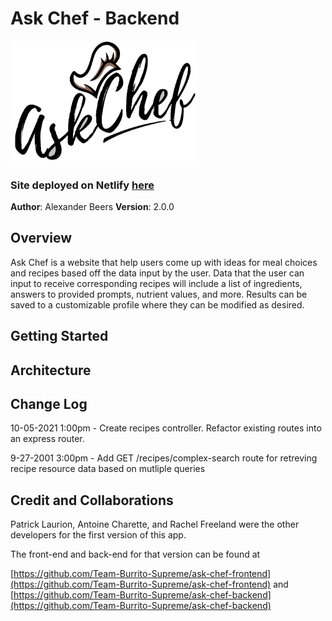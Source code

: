 # Ask Chef - Backend

<img src="./img/ask-chef-logo.png" alt="drawing" width="300"/>

### Site deployed on Netlify [here]( https://ask-chef.netlify.app)
**Author**: Alexander Beers
**Version**: 2.0.0

## Overview
Ask Chef is a website that help users come up with ideas for meal choices and recipes based off the data input by the user. Data that the user can input to receive corresponding recipes will include a list of ingredients, answers to provided prompts, nutrient values, and more. Results can be saved to a customizable profile where they can be modified as desired.

## Getting Started
<!-- What are the steps that a user must take in order to build this app on their own machine and get it running? -->

## Architecture
<!-- Provide a detailed description of the application design. What technologies (languages, libraries, etc) you're using, and any other relevant design information. -->

## Change Log

10-05-2021 1:00pm - Create recipes controller. Refactor existing routes into an express router.

9-27-2001 3:00pm - Add GET /recipes/complex-search route for retreving recipe resource data based on mutliple queries


## Credit and Collaborations
Patrick Laurion, Antoine Charette, and Rachel Freeland were the other developers for the first version of this app. 

The front-end and back-end for that version can be found at 

[https://github.com/Team-Burrito-Supreme/ask-chef-frontend](https://github.com/Team-Burrito-Supreme/ask-chef-frontend) and [https://github.com/Team-Burrito-Supreme/ask-chef-backend](https://github.com/Team-Burrito-Supreme/ask-chef-backend)
